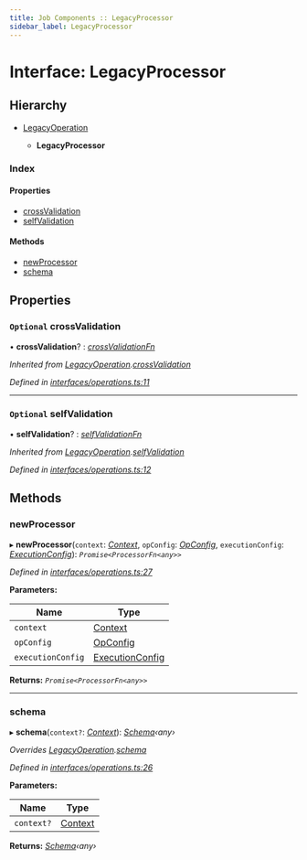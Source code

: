 ```yaml
---
title: Job Components :: LegacyProcessor
sidebar_label: LegacyProcessor
---
```


# Interface: LegacyProcessor

## Hierarchy

* [LegacyOperation](legacyoperation.md)

  * **LegacyProcessor**

### Index

#### Properties

* [crossValidation](legacyprocessor.md#optional-crossvalidation)
* [selfValidation](legacyprocessor.md#optional-selfvalidation)

#### Methods

* [newProcessor](legacyprocessor.md#newprocessor)
* [schema](legacyprocessor.md#schema)

## Properties

### `Optional` crossValidation

• **crossValidation**? : *[crossValidationFn](../overview.md#crossvalidationfn)*

*Inherited from [LegacyOperation](legacyoperation.md).[crossValidation](legacyoperation.md#optional-crossvalidation)*

*Defined in [interfaces/operations.ts:11](https://github.com/terascope/teraslice/blob/7cdb60b1/packages/job-components/src/interfaces/operations.ts#L11)*

___

### `Optional` selfValidation

• **selfValidation**? : *[selfValidationFn](../overview.md#selfvalidationfn)*

*Inherited from [LegacyOperation](legacyoperation.md).[selfValidation](legacyoperation.md#optional-selfvalidation)*

*Defined in [interfaces/operations.ts:12](https://github.com/terascope/teraslice/blob/7cdb60b1/packages/job-components/src/interfaces/operations.ts#L12)*

## Methods

###  newProcessor

▸ **newProcessor**(`context`: *[Context](context.md)*, `opConfig`: *[OpConfig](opconfig.md)*, `executionConfig`: *[ExecutionConfig](executionconfig.md)*): *`Promise<ProcessorFn<any>>`*

*Defined in [interfaces/operations.ts:27](https://github.com/terascope/teraslice/blob/7cdb60b1/packages/job-components/src/interfaces/operations.ts#L27)*

**Parameters:**

Name | Type |
------ | ------ |
`context` | [Context](context.md) |
`opConfig` | [OpConfig](opconfig.md) |
`executionConfig` | [ExecutionConfig](executionconfig.md) |

**Returns:** *`Promise<ProcessorFn<any>>`*

___

###  schema

▸ **schema**(`context?`: *[Context](context.md)*): *[Schema](operationmodule.md#schema)‹*any*›*

*Overrides [LegacyOperation](legacyoperation.md).[schema](legacyoperation.md#schema)*

*Defined in [interfaces/operations.ts:26](https://github.com/terascope/teraslice/blob/7cdb60b1/packages/job-components/src/interfaces/operations.ts#L26)*

**Parameters:**

Name | Type |
------ | ------ |
`context?` | [Context](context.md) |

**Returns:** *[Schema](operationmodule.md#schema)‹*any*›*
